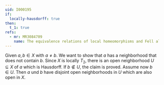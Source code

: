 ```yaml
---
uid: I000195
if:
  locally-hausdorff: true
then:
  t_1: true
refs:
  - mr: MR3084709
    name: The equivalence relations of local homeomorphisms and Fell algebras
---
```

Given $a,b\in X$ with $a\neq b$. We want to show that $a$ has a neighborhood that does not contain $b$. Since $X$ is locally $T_2$, there is an open neighborhood $U\subseteq X$ of $a$ which is Hausdorff. If $b\notin U$, the claim is proved. Assume now $b\in U$. Then $a$ und $b$ have disjoint open neighborhoods in $U$ which are also open in $X$.
